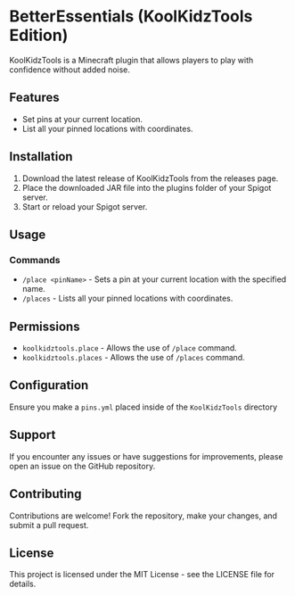 # BetterEssentials (KoolKidzTools Edition)
KoolKidzTools is a Minecraft plugin that allows players to play with confidence without added noise.

## Features
- Set pins at your current location.
- List all your pinned locations with coordinates.

## Installation

1. Download the latest release of KoolKidzTools from the releases page.
2. Place the downloaded JAR file into the plugins folder of your Spigot server.
3. Start or reload your Spigot server.

## Usage
### Commands

- `/place <pinName>` - Sets a pin at your current location with the specified name.
- `/places` - Lists all your pinned locations with coordinates.

## Permissions
- `koolkidztools.place` - Allows the use of `/place` command.
- `koolkidztools.places` - Allows the use of `/places` command.

## Configuration
Ensure you make a `pins.yml` placed inside of the `KoolKidzTools` directory

## Support
If you encounter any issues or have suggestions for improvements, please open an issue on the GitHub repository.

## Contributing
Contributions are welcome! Fork the repository, make your changes, and submit a pull request.

## License
This project is licensed under the MIT License - see the LICENSE file for details.

